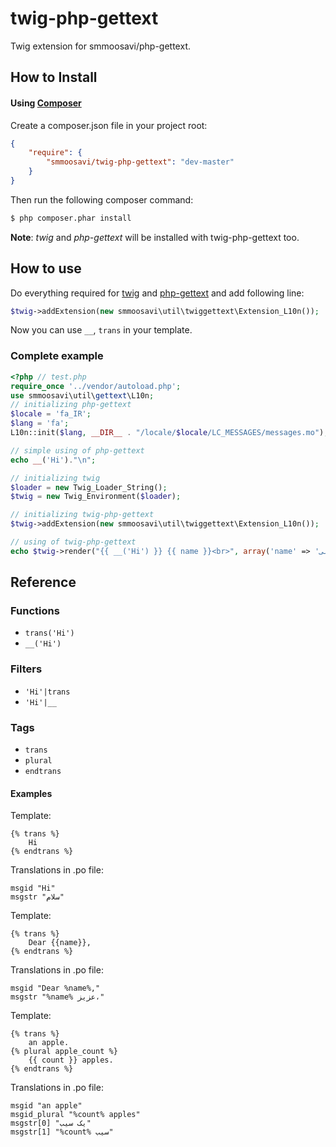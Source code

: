 twig-php-gettext
================

Twig extension for smmoosavi/php-gettext.

## How to Install

#### Using [Composer](http://getcomposer.org/)

Create a composer.json file in your project root:

```json
{
    "require": {
        "smmoosavi/twig-php-gettext": "dev-master"
    }
}
```

Then run the following composer command:

```bash
$ php composer.phar install
```
**Note**: *twig* and *php-gettext* will be installed with twig-php-gettext too.

## How to use

Do everything required for [twig](http://twig.sensiolabs.org/doc/intro.html) and [php-gettext](https://github.com/smmoosavi/php-gettext) and add following line:

```php
$twig->addExtension(new smmoosavi\util\twiggettext\Extension_L10n());
```

Now you can use `__`, `trans` in your template.
### Complete example

```php
<?php // test.php
require_once '../vendor/autoload.php';
use smmoosavi\util\gettext\L10n;
// initializing php-gettext
$locale = 'fa_IR';
$lang = 'fa';
L10n::init($lang, __DIR__ . "/locale/$locale/LC_MESSAGES/messages.mo");

// simple using of php-gettext
echo __('Hi')."\n";

// initializing twig
$loader = new Twig_Loader_String();
$twig = new Twig_Environment($loader);

// initializing twig-php-gettext
$twig->addExtension(new smmoosavi\util\twiggettext\Extension_L10n());

// using of twig-php-gettext
echo $twig->render("{{ __('Hi') }} {{ name }}<br>", array('name' => 'علی'));
```
## Reference

### Functions

* `trans('Hi')`
* `__('Hi')`

### Filters

* `'Hi'|trans`
* `'Hi'|__`

### Tags

* `trans`
* `plural`
* `endtrans`

#### Examples
Template:
```
{% trans %}
    Hi
{% endtrans %}
```
Translations in .po file:
```
msgid "Hi"
msgstr "سلام"
```

Template:
```
{% trans %}
    Dear {{name}},
{% endtrans %}
```
Translations in .po file:
```
msgid "Dear %name%,"
msgstr "%name% عزیز،"
```

Template:
```
{% trans %}
    an apple.
{% plural apple_count %}
    {{ count }} apples.
{% endtrans %}
```
Translations in .po file:
```
msgid "an apple"
msgid_plural "%count% apples"
msgstr[0] "یک سیب"
msgstr[1] "%count% سیب"
```
